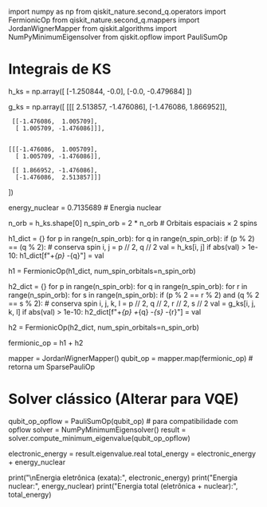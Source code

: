 import numpy as np
from qiskit_nature.second_q.operators import FermionicOp
from qiskit_nature.second_q.mappers import JordanWignerMapper
from qiskit.algorithms import NumPyMinimumEigensolver
from qiskit.opflow import PauliSumOp

# Integrais de KS
h_ks = np.array([
    [-1.250844, -0.0],
    [-0.0, -0.479684]
])

g_ks = np.array([
    [[[ 2.513857, -1.476086],
      [-1.476086,  1.866952]],

     [[-1.476086,  1.005709],
      [ 1.005709, -1.476086]]],


    [[[-1.476086,  1.005709],
      [ 1.005709, -1.476086]],

     [[ 1.866952, -1.476086],
      [-1.476086,  2.513857]]]
])

energy_nuclear = 0.7135689  # Energia nuclear

n_orb = h_ks.shape[0]
n_spin_orb = 2 * n_orb  # Orbitais espaciais × 2 spins


h1_dict = {}
for p in range(n_spin_orb):
    for q in range(n_spin_orb):
        if (p % 2) == (q % 2):  # conserva spin
            i, j = p // 2, q // 2
            val = h_ks[i, j]
            if abs(val) > 1e-10:
                h1_dict[f"+_{p} -_{q}"] = val

h1 = FermionicOp(h1_dict, num_spin_orbitals=n_spin_orb)


h2_dict = {}
for p in range(n_spin_orb):
    for q in range(n_spin_orb):
        for r in range(n_spin_orb):
            for s in range(n_spin_orb):
                if (p % 2 == r % 2) and (q % 2 == s % 2):  # conserva spin
                    i, j, k, l = p // 2, q // 2, r // 2, s // 2
                    val = g_ks[i, j, k, l]
                    if abs(val) > 1e-10:
                        h2_dict[f"+_{p} +_{q} -_{s} -_{r}"] =  val

h2 = FermionicOp(h2_dict, num_spin_orbitals=n_spin_orb)


fermionic_op = h1 + h2


mapper = JordanWignerMapper()
qubit_op = mapper.map(fermionic_op)  # retorna um SparsePauliOp

 # Solver clássico (Alterar para VQE)
qubit_op_opflow = PauliSumOp(qubit_op)  # para compatibilidade com opflow
solver = NumPyMinimumEigensolver()
result = solver.compute_minimum_eigenvalue(qubit_op_opflow)

electronic_energy = result.eigenvalue.real
total_energy = electronic_energy + energy_nuclear


print("\nEnergia eletrônica (exata):", electronic_energy)
print("Energia nuclear:", energy_nuclear)
print("Energia total (eletrônica + nuclear):", total_energy)

